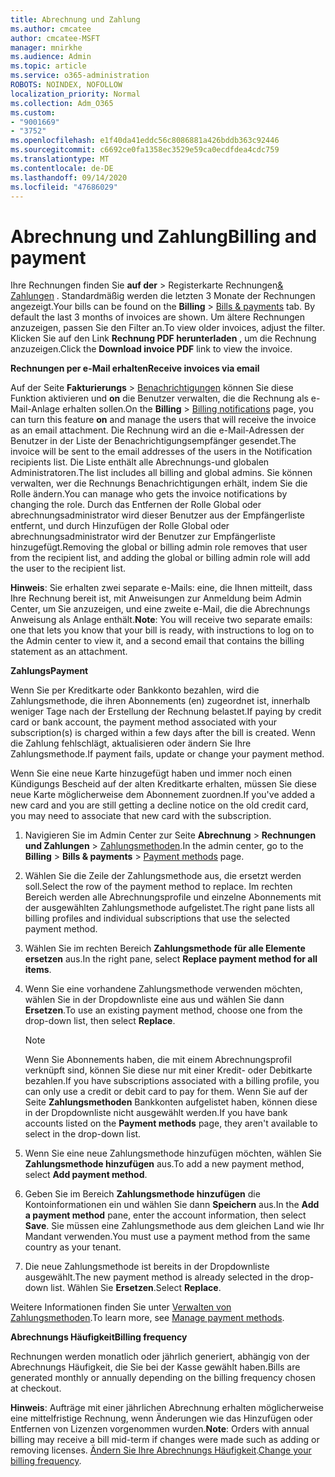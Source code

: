 ```yaml
---
title: Abrechnung und Zahlung
ms.author: cmcatee
author: cmcatee-MSFT
manager: mnirkhe
ms.audience: Admin
ms.topic: article
ms.service: o365-administration
ROBOTS: NOINDEX, NOFOLLOW
localization_priority: Normal
ms.collection: Adm_O365
ms.custom:
- "9001669"
- "3752"
ms.openlocfilehash: e1f40da41eddc56c8086881a426bddb363c92446
ms.sourcegitcommit: c6692ce0fa1358ec3529e59ca0ecdfdea4cdc759
ms.translationtype: MT
ms.contentlocale: de-DE
ms.lasthandoff: 09/14/2020
ms.locfileid: "47686029"
---
```

# <a name="billing-and-payment"></a><span data-ttu-id="7dbae-102">Abrechnung und Zahlung</span><span class="sxs-lookup"><span data-stu-id="7dbae-102">Billing and payment</span></span>

<span data-ttu-id="7dbae-103">Ihre Rechnungen finden Sie **auf der**  >  Registerkarte Rechnungen[& Zahlungen](https://go.microsoft.com/fwlink/p/?linkid=848039) .  Standardmäßig werden die letzten 3 Monate der Rechnungen angezeigt.</span><span class="sxs-lookup"><span data-stu-id="7dbae-103">Your bills can be found on the **Billing** > [Bills & payments](https://go.microsoft.com/fwlink/p/?linkid=848039) tab.  By default the last 3 months of invoices are shown.</span></span>  <span data-ttu-id="7dbae-104">Um ältere Rechnungen anzuzeigen, passen Sie den Filter an.</span><span class="sxs-lookup"><span data-stu-id="7dbae-104">To view older invoices, adjust the filter.</span></span>  <span data-ttu-id="7dbae-105">Klicken Sie auf den Link **Rechnung PDF herunterladen** , um die Rechnung anzuzeigen.</span><span class="sxs-lookup"><span data-stu-id="7dbae-105">Click the **Download invoice PDF** link to view the invoice.</span></span>

<span data-ttu-id="7dbae-106">**Rechnungen per e-Mail erhalten**</span><span class="sxs-lookup"><span data-stu-id="7dbae-106">**Receive invoices via email**</span></span>

<span data-ttu-id="7dbae-107">Auf der Seite **Fakturierungs**  >  [Benachrichtigungen](https://go.microsoft.com/fwlink/p/?linkid=853212) können Sie diese Funktion aktivieren und **on** die Benutzer verwalten, die die Rechnung als e-Mail-Anlage erhalten sollen.</span><span class="sxs-lookup"><span data-stu-id="7dbae-107">On the **Billing** > [Billing notifications](https://go.microsoft.com/fwlink/p/?linkid=853212) page, you can turn this feature **on** and manage the users that will receive the invoice as an email attachment.</span></span> <span data-ttu-id="7dbae-108">Die Rechnung wird an die e-Mail-Adressen der Benutzer in der Liste der Benachrichtigungsempfänger gesendet.</span><span class="sxs-lookup"><span data-stu-id="7dbae-108">The invoice will be sent to the email addresses of the users in the Notification recipients list.</span></span> <span data-ttu-id="7dbae-109">Die Liste enthält alle Abrechnungs-und globalen Administratoren.</span><span class="sxs-lookup"><span data-stu-id="7dbae-109">The list includes all billing and global admins.</span></span>  <span data-ttu-id="7dbae-110">Sie können verwalten, wer die Rechnungs Benachrichtigungen erhält, indem Sie die Rolle ändern.</span><span class="sxs-lookup"><span data-stu-id="7dbae-110">You can manage who gets the invoice notifications by changing the role.</span></span>  <span data-ttu-id="7dbae-111">Durch das Entfernen der Rolle Global oder abrechnungsadministrator wird dieser Benutzer aus der Empfängerliste entfernt, und durch Hinzufügen der Rolle Global oder abrechnungsadministrator wird der Benutzer zur Empfängerliste hinzugefügt.</span><span class="sxs-lookup"><span data-stu-id="7dbae-111">Removing the global or billing admin role removes that user from the recipient list, and adding the global or billing admin role will add the user to the recipient list.</span></span>

<span data-ttu-id="7dbae-112">**Hinweis**: Sie erhalten zwei separate e-Mails: eine, die Ihnen mitteilt, dass Ihre Rechnung bereit ist, mit Anweisungen zur Anmeldung beim Admin Center, um Sie anzuzeigen, und eine zweite e-Mail, die die Abrechnungs Anweisung als Anlage enthält.</span><span class="sxs-lookup"><span data-stu-id="7dbae-112">**Note**: You will receive two separate emails: one that lets you know that your bill is ready, with instructions to log on to the Admin center to view it, and a second email that contains the billing statement as an attachment.</span></span>

<span data-ttu-id="7dbae-113">**Zahlungs**</span><span class="sxs-lookup"><span data-stu-id="7dbae-113">**Payment**</span></span>

<span data-ttu-id="7dbae-114">Wenn Sie per Kreditkarte oder Bankkonto bezahlen, wird die Zahlungsmethode, die ihren Abonnements (en) zugeordnet ist, innerhalb weniger Tage nach der Erstellung der Rechnung belastet.</span><span class="sxs-lookup"><span data-stu-id="7dbae-114">If paying by credit card or bank account, the payment method associated with your subscription(s) is charged within a few days after the bill is created.</span></span> <span data-ttu-id="7dbae-115">Wenn die Zahlung fehlschlägt, aktualisieren oder ändern Sie Ihre Zahlungsmethode.</span><span class="sxs-lookup"><span data-stu-id="7dbae-115">If payment fails, update or change your payment method.</span></span>

<span data-ttu-id="7dbae-116">Wenn Sie eine neue Karte hinzugefügt haben und immer noch einen Kündigungs Bescheid auf der alten Kreditkarte erhalten, müssen Sie diese neue Karte möglicherweise dem Abonnement zuordnen.</span><span class="sxs-lookup"><span data-stu-id="7dbae-116">If you've added a new card and you are still getting a decline notice on the old credit card, you may need to associate that new card with the subscription.</span></span>

1. <span data-ttu-id="7dbae-117">Navigieren Sie im Admin Center zur Seite **Abrechnung** > **Rechnungen und Zahlungen** > [Zahlungsmethoden](https://go.microsoft.com/fwlink/p/?linkid=2018806).</span><span class="sxs-lookup"><span data-stu-id="7dbae-117">In the admin center, go to the **Billing** > **Bills & payments** > [Payment methods](https://go.microsoft.com/fwlink/p/?linkid=2018806) page.</span></span>

2. <span data-ttu-id="7dbae-118">Wählen Sie die Zeile der Zahlungsmethode aus, die ersetzt werden soll.</span><span class="sxs-lookup"><span data-stu-id="7dbae-118">Select the row of the payment method to replace.</span></span> <span data-ttu-id="7dbae-119">Im rechten Bereich werden alle Abrechnungsprofile und einzelne Abonnements mit der ausgewählten Zahlungsmethode aufgelistet.</span><span class="sxs-lookup"><span data-stu-id="7dbae-119">The right pane lists all billing profiles and individual subscriptions that use the selected payment method.</span></span>

3. <span data-ttu-id="7dbae-120">Wählen Sie im rechten Bereich **Zahlungsmethode für alle Elemente ersetzen** aus.</span><span class="sxs-lookup"><span data-stu-id="7dbae-120">In the right pane, select **Replace payment method for all items**.</span></span>

4. <span data-ttu-id="7dbae-121">Wenn Sie eine vorhandene Zahlungsmethode verwenden möchten, wählen Sie in der Dropdownliste eine aus und wählen Sie dann **Ersetzen**.</span><span class="sxs-lookup"><span data-stu-id="7dbae-121">To use an existing payment method, choose one from the drop-down list, then select **Replace**.</span></span>

    > [!NOTE]
    > <span data-ttu-id="7dbae-122">Wenn Sie Abonnements haben, die mit einem Abrechnungsprofil verknüpft sind, können Sie diese nur mit einer Kredit- oder Debitkarte bezahlen.</span><span class="sxs-lookup"><span data-stu-id="7dbae-122">If you have subscriptions associated with a billing profile, you can only use a credit or debit card to pay for them.</span></span> <span data-ttu-id="7dbae-123">Wenn Sie auf der Seite **Zahlungsmethoden** Bankkonten aufgelistet haben, können diese in der Dropdownliste nicht ausgewählt werden.</span><span class="sxs-lookup"><span data-stu-id="7dbae-123">If you have bank accounts listed on the **Payment methods** page, they aren't available to select in the drop-down list.</span></span>

5. <span data-ttu-id="7dbae-124">Wenn Sie eine neue Zahlungsmethode hinzufügen möchten, wählen Sie **Zahlungsmethode hinzufügen** aus.</span><span class="sxs-lookup"><span data-stu-id="7dbae-124">To add a new payment method, select **Add payment method**.</span></span>

6. <span data-ttu-id="7dbae-125">Geben Sie im Bereich **Zahlungsmethode hinzufügen** die Kontoinformationen ein und wählen Sie dann **Speichern** aus.</span><span class="sxs-lookup"><span data-stu-id="7dbae-125">In the **Add a payment method** pane, enter the account information, then select **Save**.</span></span> <span data-ttu-id="7dbae-126">Sie müssen eine Zahlungsmethode aus dem gleichen Land wie Ihr Mandant verwenden.</span><span class="sxs-lookup"><span data-stu-id="7dbae-126">You must use a payment method from the same country as your tenant.</span></span>

7. <span data-ttu-id="7dbae-127">Die neue Zahlungsmethode ist bereits in der Dropdownliste ausgewählt.</span><span class="sxs-lookup"><span data-stu-id="7dbae-127">The new payment method is already selected in the drop-down list.</span></span> <span data-ttu-id="7dbae-128">Wählen Sie **Ersetzen**.</span><span class="sxs-lookup"><span data-stu-id="7dbae-128">Select **Replace**.</span></span>

<span data-ttu-id="7dbae-129">Weitere Informationen finden Sie unter [Verwalten von Zahlungsmethoden](https://docs.microsoft.com/microsoft-365/commerce/billing-and-payments/manage-payment-methods).</span><span class="sxs-lookup"><span data-stu-id="7dbae-129">To learn more, see [Manage payment methods](https://docs.microsoft.com/microsoft-365/commerce/billing-and-payments/manage-payment-methods).</span></span>

<span data-ttu-id="7dbae-130">**Abrechnungs Häufigkeit**</span><span class="sxs-lookup"><span data-stu-id="7dbae-130">**Billing frequency**</span></span>

<span data-ttu-id="7dbae-131">Rechnungen werden monatlich oder jährlich generiert, abhängig von der Abrechnungs Häufigkeit, die Sie bei der Kasse gewählt haben.</span><span class="sxs-lookup"><span data-stu-id="7dbae-131">Bills are generated monthly or annually depending on the billing frequency chosen at checkout.</span></span>  

<span data-ttu-id="7dbae-132">**Hinweis**: Aufträge mit einer jährlichen Abrechnung erhalten möglicherweise eine mittelfristige Rechnung, wenn Änderungen wie das Hinzufügen oder Entfernen von Lizenzen vorgenommen wurden.</span><span class="sxs-lookup"><span data-stu-id="7dbae-132">**Note**: Orders with annual billing may receive a bill mid-term if changes were made such as adding or removing licenses.</span></span> <span data-ttu-id="7dbae-133">[Ändern Sie Ihre Abrechnungs Häufigkeit](https://docs.microsoft.com/microsoft-365/commerce/billing-and-payments/change-payment-frequency).</span><span class="sxs-lookup"><span data-stu-id="7dbae-133">[Change your billing frequency](https://docs.microsoft.com/microsoft-365/commerce/billing-and-payments/change-payment-frequency).</span></span>
